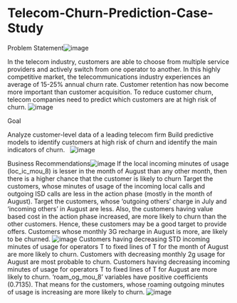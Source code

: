 # Telecom-Churn-Prediction-Case-Study

Problem Statement![image](https://github.com/sridevim11/Telecom-Churn-Prediction-Case-Study-/assets/30713926/ed337cf0-216d-4a51-b9f3-885be01811ae)

In the telecom industry, customers are able to choose from multiple service providers and actively switch from one operator to another.
In this highly competitive market, the telecommunications industry experiences an average of 15-25% annual churn rate. 
Customer retention has now become more important than customer acquisition.
To reduce customer churn, telecom companies need to predict which customers are at high risk of churn.
![image](https://github.com/sridevim11/Telecom-Churn-Prediction-Case-Study-/assets/30713926/75b39be3-6dc8-4043-ae94-f7384fbb32f3)

Goal

Analyze customer-level data of a leading telecom firm
Build predictive models to identify customers at high risk of churn and identify the main indicators of churn.
 
![image](https://github.com/sridevim11/Telecom-Churn-Prediction-Case-Study-/assets/30713926/5a0b40eb-328d-44f5-b255-510258828a05)

Business Recommendations![image](https://github.com/sridevim11/Telecom-Churn-Prediction-Case-Study-/assets/30713926/080fcb58-52b7-4a14-862d-c9619d06ba3d)
If the local incoming minutes of usage (loc_ic_mou_8) is lesser in the month of August than any other month, then there is a higher chance that the customer is likely to churn
Target the customers, whose minutes of usage of the incoming local calls and outgoing ISD calls are less in the action phase (mostly in the month of August).
Target the customers, whose ‘outgoing others’ charge in July and ‘incoming others’ in August are less.
Also, the customers having value based cost in the action phase increased, are more likely to churn than the other customers. Hence, these customers may be a good target to provide offers.
Customers whose monthly 3G recharge in August is more, are likely to be churned.
![image](https://github.com/sridevim11/Telecom-Churn-Prediction-Case-Study-/assets/30713926/58d35d87-a25a-493f-a9b4-f951b6fdd2e6)
Customers having decreasing STD incoming minutes of usage for operators T to fixed lines of T for the month of August are more likely to churn.
Customers with decreasing monthly 2g usage for August are most probable to churn.
Customers having decreasing incoming minutes of usage for operators T to fixed lines of T for August are more likely to churn.
‘roam_og_mou_8’ variables have positive coefficients (0.7135). That means for the customers, whose roaming outgoing minutes of usage is increasing are more likely to churn.
![image](https://github.com/sridevim11/Telecom-Churn-Prediction-Case-Study-/assets/30713926/7c7233c9-fd8c-494d-894c-16217463bb43)

